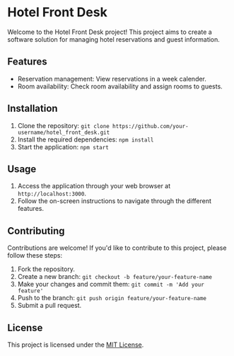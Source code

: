 # Hotel Front Desk

Welcome to the Hotel Front Desk project! This project aims to create a software solution for managing hotel reservations and guest information.

## Features

- Reservation management: View reservations in a week calender.
- Room availability: Check room availability and assign rooms to guests.

## Installation

1. Clone the repository: `git clone https://github.com/your-username/hotel_front_desk.git`
2. Install the required dependencies: `npm install`
3. Start the application: `npm start`

## Usage

1. Access the application through your web browser at `http://localhost:3000`.
2. Follow the on-screen instructions to navigate through the different features.

## Contributing

Contributions are welcome! If you'd like to contribute to this project, please follow these steps:

1. Fork the repository.
2. Create a new branch: `git checkout -b feature/your-feature-name`
3. Make your changes and commit them: `git commit -m 'Add your feature'`
4. Push to the branch: `git push origin feature/your-feature-name`
5. Submit a pull request.

## License

This project is licensed under the [MIT License](https://opensource.org/licenses/MIT).


